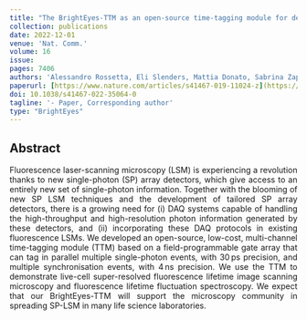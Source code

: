 ```yaml
---
title: "The BrightEyes-TTM as an open-source time-tagging module for democratising single-photon microscopy"
collection: publications
date: 2022-12-01
venue: 'Nat. Comm.'
volume: 16
issue:
pages: 7406 
authors: 'Alessandro Rossetta, Eli Slenders, Mattia Donato, Sabrina Zappone, Francesco Fersini, Martina Bruno, Francesco Diotalevi, Luca Lanzanò, Sami V. Koho, Giorgio Tortarolo, Andrea Barberis, Marco Crepaldi, Eleonora Perego, Giuseppe Vicidomini'
paperurl: [https://www.nature.com/articles/s41467-019-11024-z](https://www.nature.com/articles/s41467-022-35064-0)
doi: 10.1038/s41467-022-35064-0
tagline: '- Paper, Corresponding author'
type: "BrightEyes"
---
```


<h2> Abstract </h2>
<p align= "justify">
Fluorescence laser-scanning microscopy (LSM) is experiencing a revolution thanks to new single-photon (SP) array detectors, which give access to an entirely new set of single-photon information. Together with the blooming of new SP LSM techniques and the development of tailored SP array detectors, there is a growing need for (i) DAQ systems capable of handling the high-throughput and high-resolution photon information generated by these detectors, and (ii) incorporating these DAQ protocols in existing fluorescence LSMs. We developed an open-source, low-cost, multi-channel time-tagging module (TTM) based on a field-programmable gate array that can tag in parallel multiple single-photon events, with 30 ps precision, and multiple synchronisation events, with 4 ns precision. We use the TTM to demonstrate live-cell super-resolved fluorescence lifetime image scanning microscopy and fluorescence lifetime fluctuation spectroscopy. We expect that our BrightEyes-TTM will support the microscopy community in spreading SP-LSM in many life science laboratories.
